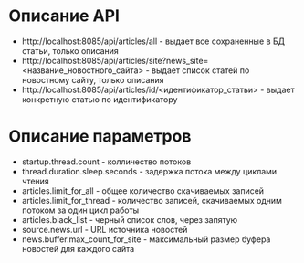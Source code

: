 # Описание API

* http://localhost:8085/api/articles/all - выдает все сохраненные в БД статьи, только описания
* http://localhost:8085/api/articles/site?news_site=<название_новостного_сайта> - выдает список статей по новостному сайту, только описания
* http://localhost:8085/api/articles/id/<идентификатор_статьи> - выдает конкретную статью по идентификатору

# Описание параметров

* startup.thread.count - колличество потоков
* thread.duration.sleep.seconds - задержка потока между циклами чтения
* articles.limit_for_all - общее количество скачиваемых записей
* articles.limit_for_thread - количество записей, скачиваемых одним потоком за один цикл работы
* articles.black_list - черный список слов, через запятую 
* source.news.url - URL источника новостей
* news.buffer.max_count_for_site - максимальный размер буфера новостей для каждого сайта